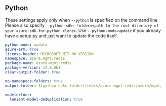 ## Python

These settings apply only when `--python` is specified on the command line.
Please also specify `--python-sdks-folder=<path to the root directory of your azure-sdk-for-python clone>`.
Use `--python-mode=update` if you already have a setup.py and just want to update the code itself.


``` yaml $(python)
python-mode: update
azure-arm: true
license-header: MICROSOFT_MIT_NO_VERSION
namespace: azure.mgmt.redis
package-name: azure-mgmt-redis
package-version: 12.0.0b1
clear-output-folder: true
```

``` yaml $(python)
no-namespace-folders: true
output-folder: $(python-sdks-folder)/redis/azure-mgmt-redis/azure/mgmt/redis
```

``` yaml $(python)
modelerfour:
  lenient-model-deduplication: true
```
